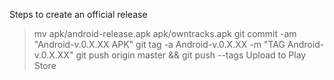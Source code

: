 Steps to create an official release
> mv apk/android-release.apk apk/owntracks.apk
> git commit -am "Android-v.0.X.XX APK"
> git tag -a Android-v.0.X.XX -m "TAG Android-v.0.X.XX"
> git push origin master && git push --tags
> Upload to Play Store
